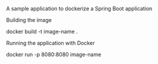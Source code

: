 A sample application to dockerize a Spring Boot application

Building the image

docker build -t image-name .

Running the application with Docker

docker run -p 8080:8080 image-name
